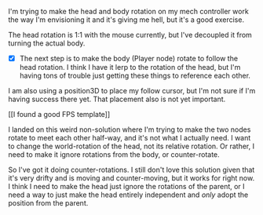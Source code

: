 I'm trying to make the head and body rotation on my mech controller work the way I'm envisioning it and it's giving me hell, but it's a good exercise.

The head rotation is 1:1 with the mouse currently, but I've decoupled it from turning the actual body.

- [x] The next step is to make the body (Player node) rotate to follow the head rotation. I think I have it lerp to the rotation of the head, but I'm having tons of trouble just getting these things to reference each other. 

I am also using a position3D to place my follow cursor, but I'm not sure if I'm having success there yet. That placement also is not yet important.

[[I found a good FPS template]]

I landed on this weird non-solution where I'm trying to make the two nodes rotate to meet each other half-way, and it's not what I actually need. I want to change the world-rotation of the head, not its relative rotation. Or rather, I need to make it ignore rotations from the body, or counter-rotate.

So I've got it doing counter-rotations. I still don't love this solution given that it's very drifty and is moving and counter-moving, but it works for right now. I think I need to make the head just ignore the rotations of the parent, or I need a way to just make the head entirely independent and _only_ adopt the position from the parent.